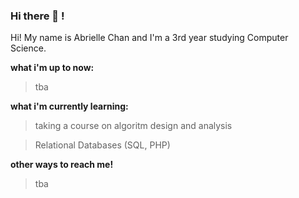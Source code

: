 ### Hi there 👋 !

Hi! My name is Abrielle Chan and I'm a 3rd year studying Computer Science. 

**what i'm up to now:**
> tba

**what i'm currently learning:**
> taking a course on algoritm design and analysis

> Relational Databases (SQL, PHP)

**other ways to reach me!**
> tba





<!--
**abriellechan/abriellechan** is a ✨ _special_ ✨ repository because its `README.md` (this file) appears on your GitHub profile.

Here are some ideas to get you started:

- 🔭 I’m currently working on ...
- 🌱 I’m currently learning ...
- 👯 I’m looking to collaborate on ...
- 🤔 I’m looking for help with ...
- 💬 Ask me about ...
- 📫 How to reach me: ...
- 😄 Pronouns: ...
- ⚡ Fun fact: ...
-->
